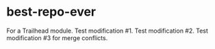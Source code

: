 # best-repo-ever
For a Trailhead module.
Test modification #1.
Test modification #2.
Test modification #3 for merge conflicts.
